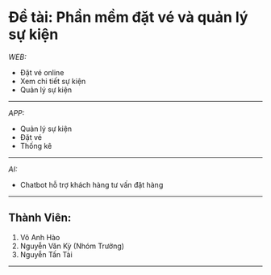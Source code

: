 # Đề tài: Phần mềm đặt vé và quản lý sự kiện
*WEB:*
* Đặt vé online
* Xem chi tiết sự kiện
* Quản lý sự kiện
***
*APP:*
* Quản lý sự kiện
* Đặt vé
* Thống kê
***
*AI:*
* Chatbot hỗ trợ khách hàng tư vấn đặt hàng
***
## Thành Viên:
1. Võ Anh Hào
2. Nguyễn Văn Kỳ (Nhóm Trưởng)
3. Nguyễn Tấn Tài
***
